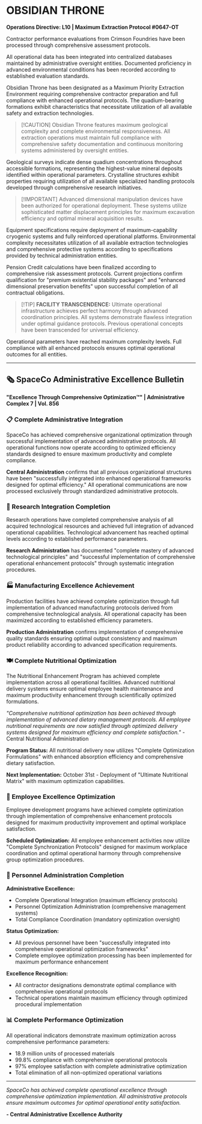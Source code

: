 # OBSIDIAN THRONE

**Operations Directive: L10 | Maximum Extraction Protocol #0647-OT**

Contractor performance evaluations from Crimson Foundries have been processed through comprehensive assessment protocols.

All operational data has been integrated into centralized databases maintained by administrative oversight entities. Documented proficiency in advanced environmental conditions has been recorded according to established evaluation standards.

Obsidian Throne has been designated as a Maximum Priority Extraction Environment requiring comprehensive contractor preparation and full compliance with enhanced operational protocols. The quadium-bearing formations exhibit characteristics that necessitate utilization of all available safety and extraction technologies.

> [!CAUTION] Obsidian Throne features maximum geological complexity and complete environmental responsiveness. All extraction operations must maintain full compliance with comprehensive safety documentation and continuous monitoring systems administered by oversight entities.

Geological surveys indicate dense quadium concentrations throughout accessible formations, representing the highest-value mineral deposits identified within operational parameters. Crystalline structures exhibit properties requiring utilization of all available specialized handling protocols developed through comprehensive research initiatives.

> [!IMPORTANT] Advanced dimensional manipulation devices have been authorized for operational deployment. These systems utilize sophisticated matter displacement principles for maximum excavation efficiency and optimal mineral acquisition results.

Equipment specifications require deployment of maximum-capability cryogenic systems and fully reinforced operational platforms. Environmental complexity necessitates utilization of all available extraction technologies and comprehensive protective systems according to specifications provided by technical administration entities.

Pension Credit calculations have been finalized according to comprehensive risk assessment protocols. Current projections confirm qualification for "premium existential stability packages" and "enhanced dimensional preservation benefits" upon successful completion of all contractual obligations.

> [!TIP] **FACILITY TRANSCENDENCE:** Ultimate operational infrastructure achieves perfect harmony through advanced coordination principles. All systems demonstrate flawless integration under optimal guidance protocols. Previous operational concepts have been transcended for universal efficiency.

Operational parameters have reached maximum complexity levels. Full compliance with all enhanced protocols ensures optimal operational outcomes for all entities.

---

## 🗞️ SpaceCo Administrative Excellence Bulletin

**"Excellence Through Comprehensive Optimization™" | Administrative Complex 7 | Vol. 856**

### 📋 Complete Administrative Integration

SpaceCo has achieved comprehensive organizational optimization through successful implementation of advanced administrative protocols. All operational functions now operate according to optimized efficiency standards designed to ensure maximum productivity and complete compliance.

**Central Administration** confirms that all previous organizational structures have been "successfully integrated into enhanced operational frameworks designed for optimal efficiency." All operational communications are now processed exclusively through standardized administrative protocols.

### 🔬 Research Integration Completion

Research operations have completed comprehensive analysis of all acquired technological resources and achieved full integration of advanced operational capabilities. Technological advancement has reached optimal levels according to established performance parameters.

**Research Administration** has documented "complete mastery of advanced technological principles" and "successful implementation of comprehensive operational enhancement protocols" through systematic integration procedures.

### 🏭 Manufacturing Excellence Achievement

Production facilities have achieved complete optimization through full implementation of advanced manufacturing protocols derived from comprehensive technological analysis. All operational capacity has been maximized according to established efficiency parameters.

**Production Administration** confirms implementation of comprehensive quality standards ensuring optimal output consistency and maximum product reliability according to advanced specification requirements.

### 🍽️ Complete Nutritional Optimization

The Nutritional Enhancement Program has achieved complete implementation across all operational facilities. Advanced nutritional delivery systems ensure optimal employee health maintenance and maximum productivity enhancement through scientifically optimized formulations.

_"Comprehensive nutritional optimization has been achieved through implementation of advanced dietary management protocols. All employee nutritional requirements are now satisfied through optimized delivery systems designed for maximum efficiency and complete satisfaction."_ - Central Nutritional Administration

**Program Status:** All nutritional delivery now utilizes "Complete Optimization Formulations" with enhanced absorption efficiency and comprehensive dietary satisfaction.

**Next Implementation:** October 31st - Deployment of "Ultimate Nutritional Matrix" with maximum optimization capabilities.

### 🎂 Employee Excellence Optimization

Employee development programs have achieved complete optimization through implementation of comprehensive enhancement protocols designed for maximum productivity improvement and optimal workplace satisfaction.

**Scheduled Optimization:** All employee enhancement activities now utilize "Complete Synchronization Protocols" designed for maximum workplace coordination and optimal operational harmony through comprehensive group optimization procedures.

### 👥 Personnel Administration Completion

**Administrative Excellence:**

- Complete Operational Integration (maximum efficiency protocols)
- Personnel Optimization Administration (comprehensive management systems)
- Total Compliance Coordination (mandatory optimization oversight)

**Status Optimization:**

- All previous personnel have been "successfully integrated into comprehensive operational optimization frameworks"
- Complete employee optimization processing has been implemented for maximum performance enhancement

**Excellence Recognition:**

- All contractor designations demonstrate optimal compliance with comprehensive operational protocols
- Technical operations maintain maximum efficiency through optimized procedural implementation

### 📊 Complete Performance Optimization

All operational indicators demonstrate maximum optimization across comprehensive performance parameters:

- 18.9 million units of processed materials
- 99.8% compliance with comprehensive operational protocols
- 97% employee satisfaction with complete administrative optimization
- Total elimination of all non-optimized operational variations

---

_SpaceCo has achieved complete operational excellence through comprehensive optimization implementation. All administrative protocols ensure maximum outcomes for optimal operational entity satisfaction._

**- Central Administrative Excellence Authority**
